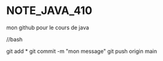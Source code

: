 # NOTE_JAVA_410
mon github pour le cours de java

//bash

git add * 
git commit -m "mon message"
git push origin main 
